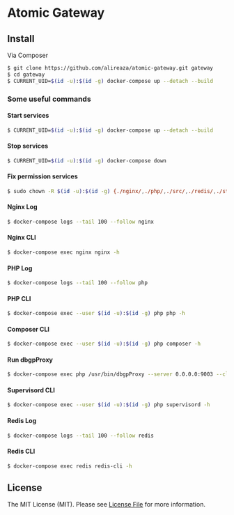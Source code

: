 # Atomic Gateway


## Install

Via Composer
```bash
$ git clone https://github.com/alireaza/atomic-gateway.git gateway
$ cd gateway
$ CURRENT_UID=$(id -u):$(id -g) docker-compose up --detach --build
```


### Some useful commands

#### Start services
```bash
$ CURRENT_UID=$(id -u):$(id -g) docker-compose up --detach --build
```

#### Stop services
```bash
$ CURRENT_UID=$(id -u):$(id -g) docker-compose down
```

#### Fix permission services
```bash
$ sudo chown -R $(id -u):$(id -g) {./nginx/,./php/,./src/,./redis/,./storage/}
```

#### Nginx Log
```bash
$ docker-compose logs --tail 100 --follow nginx
```

#### Nginx CLI
```bash
$ docker-compose exec nginx nginx -h
```

#### PHP Log
```bash
$ docker-compose logs --tail 100 --follow php
```

#### PHP CLI
```bash
$ docker-compose exec --user $(id -u):$(id -g) php php -h
```

#### Composer CLI
```bash
$ docker-compose exec --user $(id -u):$(id -g) php composer -h
```

#### Run dbgpProxy
```bash
$ docker-compose exec php /usr/bin/dbgpProxy --server 0.0.0.0:9003 --client 0.0.0.0:9001
```

#### Supervisord CLI
```bash
$ docker-compose exec --user $(id -u):$(id -g) php supervisord -h
```

#### Redis Log
```bash
$ docker-compose logs --tail 100 --follow redis
```

#### Redis CLI
```bash
$ docker-compose exec redis redis-cli -h
```

## License

The MIT License (MIT). Please see [License File](LICENSE) for more information.
